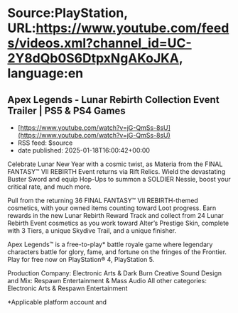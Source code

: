 # Source:PlayStation, URL:https://www.youtube.com/feeds/videos.xml?channel_id=UC-2Y8dQb0S6DtpxNgAKoJKA, language:en

## Apex Legends - Lunar Rebirth Collection Event Trailer | PS5 & PS4 Games
 - [https://www.youtube.com/watch?v=jG-QmSs-8sU](https://www.youtube.com/watch?v=jG-QmSs-8sU)
 - RSS feed: $source
 - date published: 2025-01-18T16:00:42+00:00

Celebrate Lunar New Year with a cosmic twist, as Materia from the FINAL FANTASY™ VII REBIRTH Event returns via Rift Relics. Wield the devastating Buster Sword and equip Hop-Ups to summon a SOLDIER Nessie, boost your critical rate, and much more. 

Pull from the returning 36 FINAL FANTASY™ VII REBIRTH-themed cosmetics, with your owned items counting toward Loot progress. Earn rewards in the new Lunar Rebirth Reward Track and collect from 24 Lunar Rebirth Event cosmetics as you work toward Alter’s Prestige Skin, complete with 3 Tiers, a unique Skydive Trail, and a unique finisher. 

Apex Legends™ is a free-to-play* battle royale game where legendary characters battle for glory, fame, and fortune on the fringes of the Frontier. Play for free now on PlayStation® 4, PlayStation 5.

Production Company: Electronic Arts & Dark Burn Creative
Sound Design and Mix: Respawn Entertainment & Mass Audio
All other categories: Electronic Arts & Respawn Entertainment

*Applicable platform account and 

